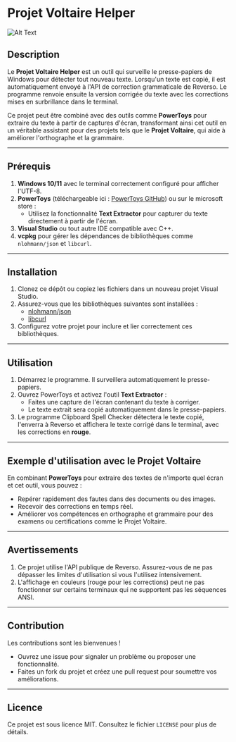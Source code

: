 # Projet Voltaire Helper
![Alt Text](ressources\ProjetVoltaireHelper.ico)
## Description
Le **Projet Voltaire Helper** est un outil qui surveille le presse-papiers de Windows pour détecter tout nouveau texte. Lorsqu'un texte est copié, il est automatiquement envoyé à l'API de correction grammaticale de Reverso. Le programme renvoie ensuite la version corrigée du texte avec les corrections mises en surbrillance dans le terminal.

Ce projet peut être combiné avec des outils comme **PowerToys** pour extraire du texte à partir de captures d'écran, transformant ainsi cet outil en un véritable assistant pour des projets tels que le **Projet Voltaire**, qui aide à améliorer l'orthographe et la grammaire.

---

## Prérequis

1. **Windows 10/11** avec le terminal correctement configuré pour afficher l'UTF-8.
2. **PowerToys** (téléchargeable ici : [PowerToys GitHub](https://github.com/microsoft/PowerToys)) ou sur le microsoft store :
   - Utilisez la fonctionnalité **Text Extractor** pour capturer du texte directement à partir de l'écran.
3. **Visual Studio** ou tout autre IDE compatible avec C++.
4. **vcpkg** pour gérer les dépendances de bibliothèques comme `nlohmann/json` et `libcurl`.

---

## Installation

1. Clonez ce dépôt ou copiez les fichiers dans un nouveau projet Visual Studio.
2. Assurez-vous que les bibliothèques suivantes sont installées :
   - [nlohmann/json](https://github.com/nlohmann/json)
   - [libcurl](https://curl.se/libcurl/)
3. Configurez votre projet pour inclure et lier correctement ces bibliothèques.

---

## Utilisation

1. Démarrez le programme. Il surveillera automatiquement le presse-papiers.
2. Ouvrez PowerToys et activez l'outil **Text Extractor** :
   - Faites une capture de l'écran contenant du texte à corriger.
   - Le texte extrait sera copié automatiquement dans le presse-papiers.
3. Le programme Clipboard Spell Checker détectera le texte copié, l'enverra à Reverso et affichera le texte corrigé dans le terminal, avec les corrections en **rouge**.

---

## Exemple d'utilisation avec le Projet Voltaire

En combinant **PowerToys** pour extraire des textes de n'importe quel écran et cet outil, vous pouvez :
- Repérer rapidement des fautes dans des documents ou des images.
- Recevoir des corrections en temps réel.
- Améliorer vos compétences en orthographe et grammaire pour des examens ou certifications comme le Projet Voltaire.

---

## Avertissements

1. Ce projet utilise l'API publique de Reverso. Assurez-vous de ne pas dépasser les limites d'utilisation si vous l'utilisez intensivement.
2. L'affichage en couleurs (rouge pour les corrections) peut ne pas fonctionner sur certains terminaux qui ne supportent pas les séquences ANSI.

---

## Contribution

Les contributions sont les bienvenues !
- Ouvrez une issue pour signaler un problème ou proposer une fonctionnalité.
- Faites un fork du projet et créez une pull request pour soumettre vos améliorations.

---

## Licence
Ce projet est sous licence MIT. Consultez le fichier `LICENSE` pour plus de détails.

